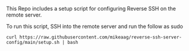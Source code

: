 This Repo includes a setup script for configuring Reverse SSH on the remote server.

To run this script, SSH into the remote server and run the follow as sudo

```
curl https://raw.githubusercontent.com/mikeaag/reverse-ssh-server-config/main/setup.sh | bash
```
